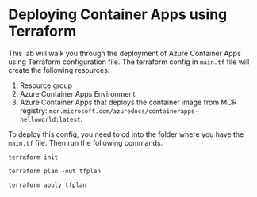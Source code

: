 # Deploying Container Apps using Terraform

This lab will walk you through the deployment of Azure Container Apps using Terraform configuration file.
The terraform config in `main.tf` file will create the following resources:
1. Resource group
2. Azure Container Apps Environment
3. Azure Container Apps that deploys the container image from MCR registry: `mcr.microsoft.com/azuredocs/containerapps-helloworld:latest`.

To deploy this config, you need to cd into the folder where you have the `main.tf` file. Then run the following commands.

```shell
terraform init

terraform plan -out tfplan

terraform apply tfplan
```